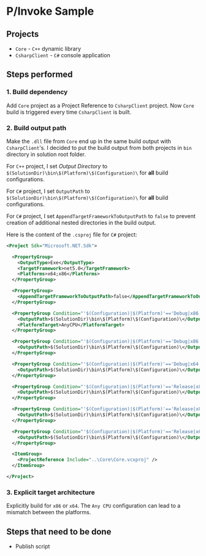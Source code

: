 # P/Invoke Sample

## Projects

* `Core` - `C++` dynamic library
* `CsharpClient` - `C#` console application

## Steps performed

### 1. Build dependency

Add `Core` project as a Project Reference to `CsharpClient` project. Now `Core` build is triggered every time `CsharpClient` is built.

### 2. Build output path

Make the `.dll` file from `Core` end up in the same build output with `CsharpClient`'s. I decided to put the build output from both projects in `bin` directory in solution root folder.

For `C++` project, I set _Output Directory_ to `$(SolutionDir)\bin\$(Platform)\$(Configuration)\` for **all** build configurations.

For `C#` project, I set `OutputPath` to `$(SolutionDir)\bin\$(Platform)\$(Configuration)\` for **all** build configurations.

For `C#` project, I set `AppendTargetFrameworkToOutputPath` to `false` to prevent creation of additional nested directories in the build output.

Here is the content of the `.csproj` file for `C#` project:

```xml
<Project Sdk="Microsoft.NET.Sdk">

  <PropertyGroup>
    <OutputType>Exe</OutputType>
    <TargetFramework>net5.0</TargetFramework>
    <Platforms>x64;x86</Platforms>
  </PropertyGroup>

  <PropertyGroup>
    <AppendTargetFrameworkToOutputPath>false</AppendTargetFrameworkToOutputPath>
  </PropertyGroup>

  <PropertyGroup Condition="'$(Configuration)|$(Platform)'=='Debug|x86'">
    <OutputPath>$(SolutionDir)\bin\$(Platform)\$(Configuration)\</OutputPath>
    <PlatformTarget>AnyCPU</PlatformTarget>
  </PropertyGroup>

  <PropertyGroup Condition="'$(Configuration)|$(Platform)'=='Debug|x86'">
    <OutputPath>$(SolutionDir)\bin\$(Platform)\$(Configuration)\</OutputPath>
  </PropertyGroup>

  <PropertyGroup Condition="'$(Configuration)|$(Platform)'=='Debug|x64'">
    <OutputPath>$(SolutionDir)\bin\$(Platform)\$(Configuration)\</OutputPath>
  </PropertyGroup>

  <PropertyGroup Condition="'$(Configuration)|$(Platform)'=='Release|x86'">
    <OutputPath>$(SolutionDir)\bin\$(Platform)\$(Configuration)\</OutputPath>
  </PropertyGroup>

  <PropertyGroup Condition="'$(Configuration)|$(Platform)'=='Release|x86'">
    <OutputPath>$(SolutionDir)\bin\$(Platform)\$(Configuration)\</OutputPath>
  </PropertyGroup>

  <PropertyGroup Condition="'$(Configuration)|$(Platform)'=='Release|x64'">
    <OutputPath>$(SolutionDir)\bin\$(Platform)\$(Configuration)\</OutputPath>
  </PropertyGroup>

  <ItemGroup>
    <ProjectReference Include="..\Core\Core.vcxproj" />
  </ItemGroup>

</Project>

```

### 3. Explicit target architecture

Explicitly build for `x86` or `x64`. The `Any CPU` configuration can lead to a mismatch between the platforms.


## Steps that need to be done

* Publish script
